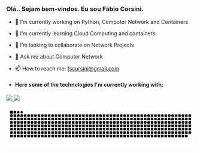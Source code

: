 ### Olá.. Sejam bem-vindos. Eu sou Fábio Corsini.

- 🔭 I’m currently working on Python, Computer Network and Containers
- 🌱 I’m currently learning Cloud Computing and containers
- 👯 I’m looking to collaborate on Network Projects
- 💬 Ask me about Computer Network 
- 📫 How to reach me: fscorsini@gmail.com


- #### Here some of the technologies I'm currently working with:

<div>
<a href="https://github.com/fscorsini">
<img height="150em" src="https://github-readme-stats-dgfd.vercel.app/api/top-langs/?username=fscorsini&layout=compact&langs_count=7&theme=dracula"/>
<img height="150em" src="https://github-readme-stats-dgfd.vercel.app/api?username=fscorsini&show_icons=true&theme=dracula&include_all_commits=true&count_private=true"/>
</div>
  
![Snake animation](https://github.com/fscorsini/fscorsini/blob/output/github-contribution-grid-snake.svg)
